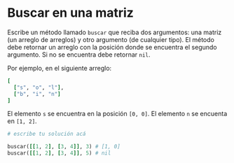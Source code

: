 # Buscar en una matriz

Escribe un método llamado `buscar` que reciba dos argumentos: una matriz (un arreglo de arreglos) y otro argumento (de cualquier tipo). El método debe retornar un arreglo con la posición donde se encuentra el segundo argumento. Si no se encuentra debe retornar `nil`.

Por ejemplo, en el siguiente arreglo:

```ruby
[
  ["s", "o", "l"],
  ["b", "i", "n"]
]
```

El elemento `s` se encuentra en la posición `[0, 0]`. El elemento `n` se encuenta en `[1, 2]`.

```ruby
# escribe tu solución acá

buscar([[1, 2], [3, 4]], 3) # [1, 0]
buscar([[1, 2], [3, 4]], 5) # nil
```
